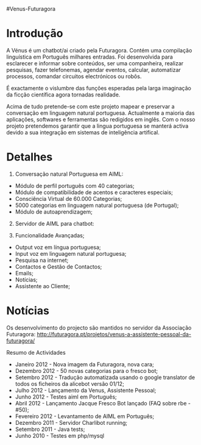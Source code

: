 #Venus-Futuragora

# Introdução #

A Vénus é um chatbot/ai criado pela Futuragora. Contém uma compilação linguística em Português milhares entradas. Foi desenvolvida para esclarecer e informar sobre conteúdos, ser uma companheira, realizar pesquisas, fazer telefonemas, agendar eventos, calcular, automatizar processos, comandar circuitos electrónicos ou robôs.

É exactamente o vislumbre das funções esperadas pela larga imaginação da ficção científica agora tornadas realidade.

Acima de tudo pretende-se com este projeto mapear e preservar a conversação em linguagem natural portuguesa. Actualmente a maioria das aplicações, softwares e ferramentas são redigidos em inglês. Com o nosso projeto pretendemos garantir que a lingua portuguesa se manterá activa devido a sua integração em sistemas de inteligência artifical.


# Detalhes #

1. Conversação natural Portuguesa em AIML:

  * Módulo de perfil português com 40 categorias;
  * Módulo de compatibilidade de acentos e caracteres especiais;
  * Consciência Virtual de 60.000 Categorias;
  * 5000 categorias em linguagem natural portuguesa (de Portugal);
  * Módulo de autoaprendizagem;


2. Servidor de AIML para chatbot:

3. Funcionalidade Avançadas;

  * Output voz em língua portuguesa;
  * Input voz em linguagem natural portuguesa;
  * Pesquisa na internet;
  * Contactos e Gestão de Contactos;
  * Emails;
  * Notícias;
  * Assistente ao Cliente;



# Notícias #

Os desenvolvimento do projecto são mantidos no servidor da Associação Futuragora: http://futuragora.pt/projetos/venus-a-assistente-pessoal-da-futuragora/

Resumo de Actividades

  * Janeiro 2012 - Nova imagem da Futuragora, nova cara;
  * Dezembro 2012 - 50 novas categorias para o fresco bot;
  * Setembro 2012 - Tradução automatizada usando o google translator de todos os ficheiros da alicebot versão 01/12;
  * Julho 2012 - Lançamento da Venus, Assistente Pessoal;
  * Junho 2012 - Testes aiml em Português;
  * Abril 2012 - Lançamento Jacque Fresco Bot lançado (FAQ sobre rbe - #50);
  * Fevereiro 2012 - Levantamento de AIML em Português;
  * Dezembro 2011 - Servidor Charlibot running;
  * Setembro 2011 - Java tests;
  * Junho 2010 - Testes em php/mysql
